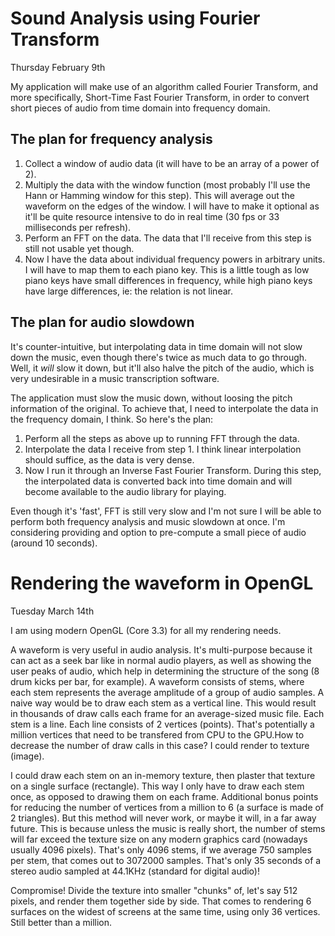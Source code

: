 # Sound Analysis using Fourier Transform
Thursday February 9th

My application will make use of an algorithm called Fourier Transform, and more specifically, Short-Time Fast Fourier Transform, in order to convert short pieces of audio from time domain into frequency domain.

## The plan for frequency analysis
1. Collect a window of audio data (it will have to be an array of a power of 2).
2. Multiply the data with the window function (most probably I'll use the Hann or Hamming window for this step). This will average out the waveform on the edges of the window. I will have to make it optional as it'll be quite resource intensive to do in real time (30 fps or 33 milliseconds per refresh).
3. Perform an FFT on the data. The data that I'll receive from this step is still not usable yet though.
4. Now I have the data about individual frequency powers in arbitrary units. I will have to map them to each piano key. This is a little tough as low piano keys have small differences in frequency, while high piano keys have large differences, ie: the relation is not linear.

## The plan for audio slowdown
It's counter-intuitive, but interpolating data in time domain will not slow down the music, even though there's twice as much data to go through.
Well, it _will_ slow it down, but it'll also halve the pitch of the audio, which is very undesirable in a music transcription software.

The application must slow the music down, without loosing the pitch information of the original. To achieve that, I need to interpolate the data in the frequency domain, I think. So here's the plan:

1. Perform all the steps as above up to running FFT through the data.
2. Interpolate the data I receive from step 1. I think linear interpolation should suffice, as the data is very dense.
3. Now I run it through an Inverse Fast Fourier Transform. During this step, the interpolated data is converted back into time domain and will become available to the audio library for playing.

Even though it's 'fast', FFT is still very slow and I'm not sure I will be able to perform both frequency analysis and music slowdown at once. I'm considering providing and option to pre-compute a small piece of audio (around 10 seconds).

# Rendering the waveform in OpenGL
Tuesday March 14th

I am using modern OpenGL (Core 3.3) for all my rendering needs.

A waveform is very useful in audio analysis. It's multi-purpose because it can act as a seek bar like in normal audio players, as well as showing the user peaks of audio, which help in determining the structure of the song (8 drum kicks per bar, for example).
A waveform consists of stems, where each stem represents the average amplitude of a group of audio samples. A naive way would be to draw each stem as a vertical line. This would result in thousands of draw calls each frame for an average-sized music file.
Each stem is a line. Each line consists of 2 vertices (points). That's potentially a million vertices that need to be transfered from CPU to the GPU.How to decrease the number of draw calls in this case? I could render to texture (image).

I could draw each stem on an in-memory texture, then plaster that texture on a single surface (rectangle). This way I only have to draw each stem once, as opposed to drawing them on each frame. Additional bonus points for reducing the number of vertices from a million to 6 (a surface is made of 2 triangles).
But this method will never work, or maybe it will, in a far away future. This is because unless the music is really short, the number of stems will far exceed the texture size on any modern graphics card (nowadays usually 4096 pixels).
That's only 4096 stems, if we average 750 samples per stem, that comes out to 3072000 samples. That's only 35 seconds of a stereo audio sampled at 44.1KHz (standard for digital audio)!

Compromise! Divide the texture into smaller "chunks" of, let's say 512 pixels, and render them together side by side. That comes to rendering 6 surfaces on the widest of screens at the same time, using only 36 vertices. Still better than a million.
